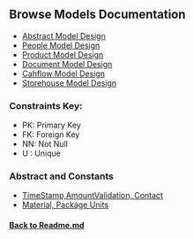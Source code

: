 ## Browse Models Documentation
- [Abstract Model Design](/backend/apps/tools/docs/Models.md)
- [People Model Design](/backend/apps/people/docs/Models.md)
- [Product Model Design](/backend/apps/product/docs/Models.md)
- [Document Model Design](/backend/apps/people/docs/Models.md)
- [Cahflow Model Design](/backend/apps/balance/docs/Models.md)
- [Storehouse Model Design](/backend/apps/people/docs/Models.md)


### Constraints Key:
- PK: Primary Key
- FK: Foreign Key
- NN: Not Null
- U : Unique

### Abstract and Constants
* [TimeStamp,AmountValidation, Contact](/backend/apps/tools/docs/Models.md) 
* [Material, Package Units](/backend/apps/tools/docs/ChoiceFields.md) 


#### [Back to Readme.md](/Readme.md) 